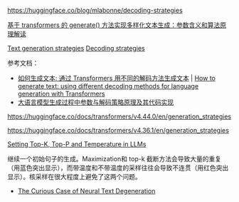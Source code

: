 



https://huggingface.co/blog/mlabonne/decoding-strategies



[基于 transformers 的 generate() 方法实现多样化文本生成：参数含义和算法原理解读](https://blog.csdn.net/muyao987/article/details/125917234)



[Text generation strategies](https://huggingface.co/docs/transformers/v4.44.0/en/generation_strategies)
[Decoding strategies](https://huggingface.co/docs/transformers/generation_strategies#decoding-strategies)


参考文档：
- [如何生成文本: 通过 Transformers 用不同的解码方法生成文本](https://huggingface.co/blog/zh/how-to-generate) | [How to generate text: using different decoding methods for language generation with Transformers](https://huggingface.co/blog/how-to-generate)
- [大语言模型生成过程中参数与解码策略原理及其代码实现](https://mp.weixin.qq.com/s?__biz=MzkwOTY0MDU5NA==&mid=2247484579&idx=1&sn=92458d070d1811b0b23579c73bebf261&chksm=c136d25ef6415b4879700ed5c1bb95c9133890895baf8e22d34c6d6fdb07e3603456c2aaaca3&token=155512204&lang=zh_CN#rd)

https://huggingface.co/docs/transformers/v4.44.0/en/generation_strategies

https://huggingface.co/docs/transformers/v4.36.1/en/generation_strategies

[Setting Top-K, Top-P and Temperature in LLMs](https://rumn.medium.com/setting-top-k-top-p-and-temperature-in-llms-3da3a8f74832)




继续一个初始句子的生成。Maximization和 top-k 截断方法会导致大量的重复（用蓝色突出显示），而带温度和不带温度的采样往往会导致不连贯（用红色突出显示）。核采样在很大程度上避免了这两个问题。



- [The Curious Case of Neural Text Degeneration](https://arxiv.org/pdf/1904.09751)